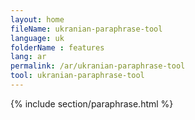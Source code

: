 ```yaml
---
layout: home
fileName: ukranian-paraphrase-tool
language: uk
folderName : features
lang: ar
permalink: /ar/ukranian-paraphrase-tool
tool: ukranian-paraphrase-tool
---
```

{% include section/paraphrase.html %}